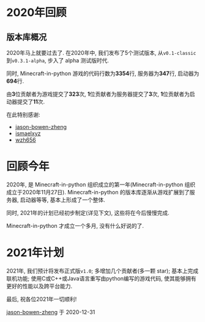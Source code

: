 # 2020年回顾

## 版本库概况
2020年马上就要过去了. 在2020年中, 我们发布了5个测试版本, 从`v0.1-classic`到`v0.3.1-alpha`, 
步入了 alpha 测试版时代.

同时, Minecraft-in-python 游戏的代码行数为**3354**行, 服务器为**347**行, 启动器为**694**行.

由**3**位贡献者为游戏提交了**323**次, **1**位贡献者为服务器提交了**3**次, 
**1**位贡献者为启动器提交了**11**次.

在此特别感谢:

- [jason-bowen-zheng](https://github.com/jason-bowen-zheng)
- [ismaelxyz](https://github.com/ismaelxyz)
- [wzh656](https://github.com/wzh656)

# 回顾今年
2020年, 是 Minecraft-in-python 组织成立的第一年(Minecraft-in-python 组织成立于2020年11月27日).
Minecraft-in-python 的版本库逐渐从游戏扩展到了服务器, 启动器等等, 基本上形成了一个整体.

同时, 2021年的计划已经初步制定(详见下文), 这些将在今后慢慢完成.

Minecraft-in-python 才成立一个多月, 没有什么好说的了.

# 2021年计划
2021年, 我们预计将发布正式版<code>v1.0</code>; 多增加几个贡献者(多一颗 star); 基本上完成联机功能; 
使用C或C++或Java语言重写由python编写的游戏代码, 使其能够拥有更好的性能以及跨平台能力.

最后, 祝各位2021年一切顺利!

[jason-bowen-zheng](https://github.com/jason-bowen-zheng) 于 2020-12-31
